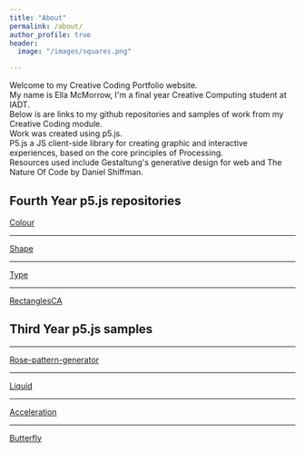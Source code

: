```yaml
---
title: "About"
permalink: /about/
author_profile: true
header:
  image: "/images/squares.png"

---
```

Welcome to my Creative Coding Portfolio website.<br/>
My name is Ella McMorrow, I'm a final year Creative Computing student at IADT.<br/>
Below is are links to my github repositories and samples of work from my Creative Coding module.<br/>
Work was created using p5.js.<br/> P5.js a JS client-side library for creating graphic and interactive experiences, based on the core principles of Processing.<br/> Resources used include Gestaltung's generative design for web and The Nature Of Code by Daniel Shiffman.

## Fourth Year p5.js repositories

[Colour](http://github.com/ellamcmorrow/creative-coding/tree/gh-pages/chapter-1-colour)<br/>

***

[Shape](http://github.com/ellamcmorrow/creative-coding/tree/gh-pages/chapter-2-shape)<br/>

***

[Type](http://github.com/ellamcmorrow/creative-coding/tree/gh-pages/chapter-3-type)<br/>

***

[RectanglesCA](http://ellamcmorrow.github.io/rectangles_cc_ca1/)<br/>



## Third Year p5.js samples

***

[Rose-pattern-generator](http://ellamcmorrow.github.io/p5_RoseGenerator/) <br/>

***

[Liquid](http://ellamcmorrow.github.io/liquids/index.html) <br/>

***

[Acceleration](http://ellamcmorrow.github.io/acceleration-towards-mouse/) <br/>

***

[Butterfly](http://ellamcmorrow.github.io/butterfly/) <br/>
